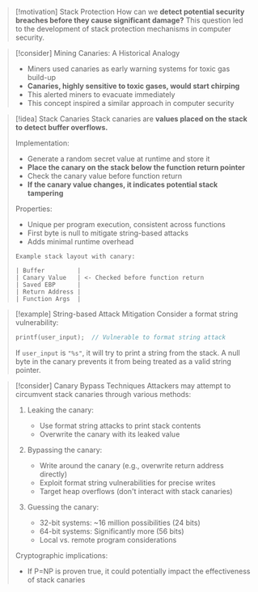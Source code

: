 > [!motivation] Stack Protection
> How can we **detect potential security breaches before they cause significant damage?** This question led to the development of stack protection mechanisms in computer security.

> [!consider] Mining Canaries: A Historical Analogy
> - Miners used canaries as early warning systems for toxic gas build-up
> - **Canaries, highly sensitive to toxic gases, would start chirping**
> - This alerted miners to evacuate immediately
> - This concept inspired a similar approach in computer security

> [!idea] Stack Canaries
> Stack canaries are **values placed on the stack to detect buffer overflows.**
> 
> Implementation:
> - Generate a random secret value at runtime and store it
> - **Place the canary on the stack below the function return pointer**
> - Check the canary value before function return
> - **If the canary value changes, it indicates potential stack tampering**
> 
> Properties:
> - Unique per program execution, consistent across functions
> - First byte is null to mitigate string-based attacks
> - Adds minimal runtime overhead
> 
> ```
> Example stack layout with canary:
> 
> | Buffer         |
> | Canary Value   | <- Checked before function return
> | Saved EBP      |
> | Return Address |
> | Function Args  |
> ```

> [!example] String-based Attack Mitigation
> Consider a format string vulnerability:
> ```c
> printf(user_input);  // Vulnerable to format string attack
> ```
> If `user_input` is `"%s"`, it will try to print a string from the stack.
> A null byte in the canary prevents it from being treated as a valid string pointer.

> [!consider] Canary Bypass Techniques
> Attackers may attempt to circumvent stack canaries through various methods:
> 
> 1. Leaking the canary:
>    - Use format string attacks to print stack contents
>    - Overwrite the canary with its leaked value
> 
> 2. Bypassing the canary:
>    - Write around the canary (e.g., overwrite return address directly)
>    - Exploit format string vulnerabilities for precise writes
>    - Target heap overflows (don't interact with stack canaries)
> 
> 3. Guessing the canary:
>    - 32-bit systems: ~16 million possibilities (24 bits)
>    - 64-bit systems: Significantly more (56 bits)
>    - Local vs. remote program considerations
> 
> Cryptographic implications:
> - If P=NP is proven true, it could potentially impact the effectiveness of stack canaries

